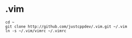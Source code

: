 # .vim

```
cd ~
git clone http://github.com/justcppdev/.vim.git ~/.vim
ln -s ~/.vim/vimrc ~/.vimrc
```
